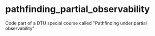 # pathfinding_partial_observability
Code part of a DTU special course called "Pathfinding under partial observability"
